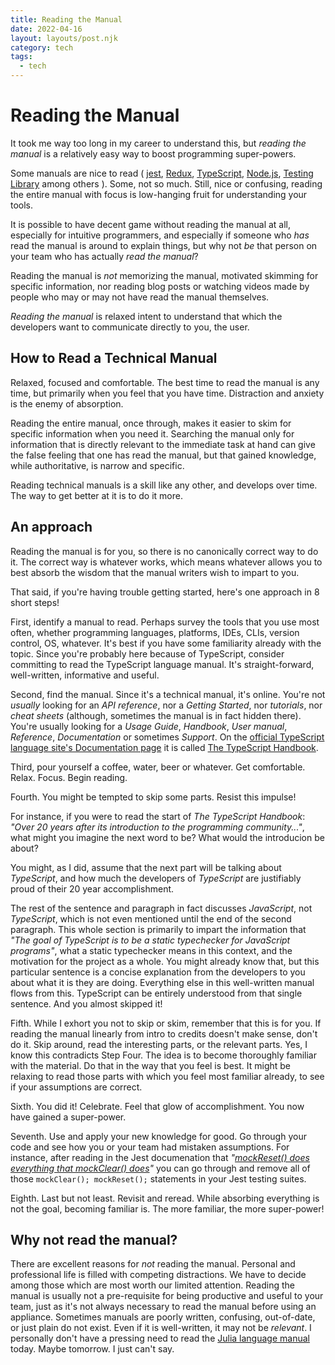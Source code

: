 ```yaml
---
title: Reading the Manual
date: 2022-04-16
layout: layouts/post.njk
category: tech
tags:
  - tech
---
```


# Reading the Manual

It took me way too long in my career to understand this, but _reading the manual_ is a relatively easy way to boost programming super-powers.

Some manuals are nice to read ( [jest](https://jestjs.io), [Redux](https://redux.js.org/usage/index), [TypeScript](https://www.typescriptlang.org/docs/handbook/intro.html), [Node.js](https://nodejs.org/en/docs/guides/), [Testing Library](https://testing-library.com/docs/) among others ). Some, not so much. Still, nice or confusing, reading the entire manual with focus is low-hanging fruit for understanding your tools.

It is possible to have decent game without reading the manual at all, especially for intuitive programmers, and especially if someone who _has_ read the manual is around to explain things, but why not _be_ that person on your team who has actually _read the manual_?

Reading the manual is _not_ memorizing the manual, motivated skimming for specific information, nor reading blog posts or watching videos made by people who may or may not have read the manual themselves.

_Reading the manual_ is relaxed intent to understand that which the developers want to communicate directly to you, the user.

## How to Read a Technical Manual

Relaxed, focused and comfortable. The best time to read the manual is any time, but primarily when you feel that you have time. Distraction and anxiety is the enemy of absorption.

Reading the entire manual, once through, makes it easier to skim for specific information when you need it. Searching the manual only for information that is directly relevant to the immediate task at hand can give the false feeling that one has read the manual, but that gained knowledge, while authoritative, is narrow and specific.

Reading technical manuals is a skill like any other, and develops over time. The way to get better at it is to do it more.

## An approach

Reading the manual is for you, so there is no canonically correct way to do it. The correct way is whatever works, which means whatever allows you to best absorb the wisdom that the manual writers wish to impart to you.

That said, if you're having trouble getting started, here's one approach in 8 short steps!

First, identify a manual to read. Perhaps survey the tools that you use most often, whether programming languages, platforms, IDEs, CLIs, version control, OS, whatever. It's best if you have some familiarity already with the topic. Since you're probably here because of TypeScript, consider committing to read the TypeScript language manual. It's straight-forward, well-written, informative and useful.

Second, find the manual. Since it's a technical manual, it's online. You're not _usually_ looking for an _API reference_, nor a _Getting Started_, nor _tutorials_, nor _cheat sheets_ (although, sometimes the manual is in fact hidden there). You're usually looking for a _Usage Guide_, _Handbook_, _User manual_, _Reference_, _Documentation_ or sometimes _Support_. On the [official TypeScript language site's Documentation page](https://www.typescriptlang.org/docs/) it is called [The TypeScript Handbook](https://www.typescriptlang.org/docs/handbook/intro.html).

Third, pour yourself a coffee, water, beer or whatever. Get comfortable. Relax. Focus. Begin reading.

Fourth. You might be tempted to skip some parts. Resist this impulse!

For instance, if you were to read the start of _The TypeScript Handbook_: _"Over 20 years after its introduction to the programming community..."_, what might you imagine the next word to be? What would the introducion be about?

You might, as I did, assume that the next part will be talking about _TypeScript_, and how much the developers of _TypeScript_ are justifiably proud of their 20 year accomplishment.

The rest of the sentence and paragraph in fact discusses _JavaScript_, not _TypeScript_, which is not even mentioned until the end of the second paragraph. This whole section is primarily to impart the information that _"The goal of TypeScript is to be a static typechecker for JavaScript programs"_, what a static typechecker means in this context, and the motivation for the project as a whole. You might already know that, but this particular sentence is a concise explanation from the developers to you about what it is they are doing. Everything else in this well-written manual flows from this. TypeScript can be entirely understood from that single sentence. And you almost skipped it!

Fifth. While I exhort you not to skip or skim, remember that this is for you. If reading the manual linearly from intro to credits doesn't make sense, don't do it. Skip around, read the interesting parts, or the relevant parts. Yes, I know this contradicts Step Four. The idea is to become thoroughly familiar with the material. Do that in the way that you feel is best. It might be relaxing to read those parts with which you feel most familiar already, to see if your assumptions are correct.

Sixth. You did it! Celebrate. Feel that glow of accomplishment. You now have gained a super-power.

Seventh. Use and apply your new knowledge for good. Go through your code and see how you or your team had mistaken assumptions. For instance, after reading in the Jest documenation that _"[mockReset() does everything that mockClear() does](https://jestjs.io/docs/mock-function-api#mockfnmockreset)"_ you can go through and remove all of those `mockClear(); mockReset();` statements in your Jest testing suites.

Eighth. Last but not least. Revisit and reread. While absorbing everything is not the goal, becoming familiar is. The more familiar, the more super-power!

## Why not read the manual?

There are excellent reasons for _not_ reading the manual. Personal and professional life is filled with competing distractions. We have to decide among those which are most worth our limited attention. Reading the manual is usually not a pre-requisite for being productive and useful to your team, just as it's not always necessary to read the manual before using an appliance. Sometimes manuals are poorly written, confusing, out-of-date, or just plain do not exist. Even if it is well-written, it may not be _relevant_. I personally don't have a pressing need to read the [Julia language manual](https://docs.julialang.org/en/v1/) today. Maybe tomorrow. I just can't say.
